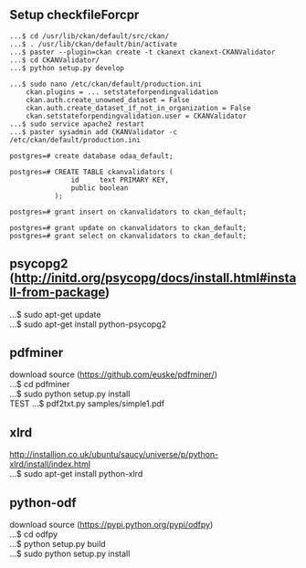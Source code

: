 Setup checkfileForcpr
-------------------------------------------------------------------------------
```
...$ cd /usr/lib/ckan/default/src/ckan/  
...$ . /usr/lib/ckan/default/bin/activate  
...$ paster --plugin=ckan create -t ckanext ckanext-CKANValidator  
...$ cd CKANValidator/  
...$ python setup.py develop  
  
...$ sudo nano /etc/ckan/default/production.ini  
	ckan.plugins = ... setstateforpendingvalidation  
	ckan.auth.create_unowned_dataset = False  
	ckan.auth.create_dataset_if_not_in_organization = False  
	ckan.setstateforpendingvalidation.user = CKANValidator  
...$ sudo service apache2 restart  
...$ paster sysadmin add CKANValidator -c /etc/ckan/default/production.ini  
  
postgres=# create database odaa_default;  
  
postgres=# CREATE TABLE ckanvalidators (  
               id     text PRIMARY KEY,  
               public boolean  
           );  
           
postgres=# grant insert on ckanvalidators to ckan_default;  
  
postgres=# grant update on ckanvalidators to ckan_default;  
postgres=# grant select on ckanvalidators to ckan_default;  
```  
psycopg2 (http://initd.org/psycopg/docs/install.html#install-from-package)  
-----------------
...$ sudo apt-get update  
...$ sudo apt-get install python-psycopg2  

pdfminer
-----------------
download source (https://github.com/euske/pdfminer/)  
...$ cd pdfminer  
...$ sudo python setup.py install  
TEST ...$ pdf2txt.py samples/simple1.pdf  
  
xlrd  
-----------------
http://installion.co.uk/ubuntu/saucy/universe/p/python-xlrd/install/index.html  
...$ sudo apt-get install python-xlrd  
  
python-odf  
-----------------
download source (https://pypi.python.org/pypi/odfpy)  
...$ cd odfpy  
...$ python setup.py build  
...$ sudo python setup.py install  

